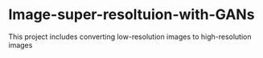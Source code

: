 # Image-super-resoltuion-with-GANs
This project includes converting low-resolution images to high-resolution images 
